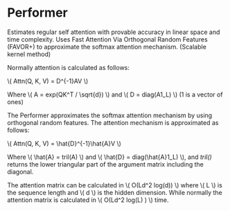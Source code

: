 # Performer

Estimates regular self attention with provable accuracy in linear space and time complexity. 
Uses Fast Attention Via Orthogonal Random Features (FAVOR+) to approximate the softmax attention mechanism. (Scalable kernel method)

Normally attention is calculated as follows:

\\( Attn(Q, K, V) = D^{-1}AV \\)

Where \\( A = exp(QK^T / \sqrt{d}) \\) and \\( D = diag(A1_L) \\) (1 is a vector of ones)

The Performer approximates the softmax attention mechanism by using orthogonal random features. The attention mechanism is approximated as follows:

\\( Attn(Q, K, V) = \hat{D}^{-1}\hat{A}V \\)

Where \\( \hat{A} = tril(A) \\) and \\( \hat{D} = diag(\hat{A}1_L) \\), and *tril()* returns the lower triangular part of the argument matrix including the diagonal. 

The attention matrix can be calculated in \\( O(Ld^2 log(d)) \\) where \\( L \\) is the sequence length and \\( d \\) is the hidden dimension. While normally the attention matrix is calculated in \\( O(Ld^2 log(L) ) \\) time.
